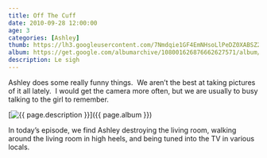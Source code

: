 ```yaml
---
title: Off The Cuff
date: 2010-09-28 12:00:00
age: 3
categories: [Ashley]
thumb: https://lh3.googleusercontent.com/7Nmdqie1GF4EmNHsoLlPeDZ0XABSZ2EB8sp07Qyv7AqrDYRum0dS4U6wVm9pEJsgDdcp7xpArTztHd_4o54=w293-h220
album: https://get.google.com/albumarchive/108001626876662627571/album/AF1QipMaglNPGulsmxwzHIihoHNXw71PolUbt5gdxAEu?authKey=CKiBvYKf4ayEXQ
description: Le sigh
---
```

Ashley does some really funny things.  We aren’t the best at taking pictures of it all lately.  I would get the camera more often, but we are usually to busy talking to the girl to remember.

[<img src="{{ page.thumb }}" alt="{{ page.description }}" class="wyseguys-album"/>]({{ page.album }})

In today’s episode, we find Ashley destroying the living room, walking around the living room in high heels, and being tuned into the TV in various locals.